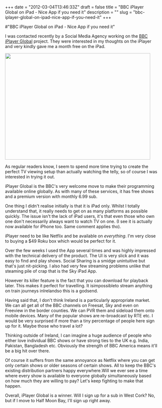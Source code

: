 +++
date = "2012-03-04T13:46:33Z"
draft = false
title = "BBC iPlayer Global on iPad - Nice App if you need it"
description = ""
slug = "bbc-iplayer-global-on-ipad-nice-app-if-you-need-it"
+++

#"BBC iPlayer Global on iPad - Nice App if you need it"

I was contacted recently by a Social Media Agency working on the <a href="http://itunes.apple.com/ie/app/bbc-iplayer-global/id449130604?mt=8">BBC iPlayer Global</a> project. They were interested in my thoughts on the iPlayer and very kindly gave me a month free on the iPad.

<a href="https://s3-eu-west-1.amazonaws.com/conoroneill.net/wp-content/uploads/2012/03/mzl.gzwgeaff.480x480-75.jpg"><img class="size-full wp-image-614 aligncenter" title="mzl.gzwgeaff.480x480-75" src="https://s3-eu-west-1.amazonaws.com/conoroneill.net/wp-content/uploads/2012/03/mzl.gzwgeaff.480x480-75.jpg" alt="" width="480" height="351" /></a>

As regular readers know, I seem to spend more time trying to create the perfect TV viewing setup than actually watching the telly, so of course I was interested in trying it out.

iPlayer Global is the BBC's very welcome move to make their programming available online globally. As with many of these services, it has free shows and a premium version with monthly 6.99 sub.

One thing I didn't realise initially is that it is iPad only. Whilst I totally understand that, it really needs to get on as many platforms as possible quickly. The issue isn't the lack of iPad users, it's that even those who own one don't necessarily always want to watch TV on one. (I see it is actually now available for iPhone too. Same comment applies tho).

iPlayer need to be like Netflix and be available on _everything_. I'm very close to buying a $49 Roku box which would be perfect for it.

Over the few weeks I used the App several times and was highly impressed with the technical delivery of the product. The UI is very slick and it was easy to find and play shows. Social Sharing is a smidge unintuitive but that's just nit-picking. I also had very few streaming problems unlike that steaming pile of crap that is the Sky iPad App.

However its killer feature is the fact that you can download for playback later. This makes it perfect for travelling. It isimpossibleto stream anything on train journeys inIrelandso this is a godsend.

Having said that, I don't think Ireland is a particularly appropriate market. We can all get all of the BBC channels on Freesat, Sky and even on Freeview in the border counties. We can PVR them and sideload them onto mobile devices. Many of the popular shows are re-broadcast by RTE etc. I would be very surprised if more than a tiny percentage of people here sign up for it. Maybe those who travel a lot?

Thinking outside of Ireland, I can imagine a huge audience of people who either love individual BBC shows or have strong ties to the UK e.g. India, Pakistan, Bangladesh etc. Obviously the strength of BBC America means it'll be a big hit over there.

Of course it suffers from the same annoyance as Netflix where you can get only certain shows or older seasons of certain shows. All to keep the BBC's existing distribution partners happy everywhere.Will we ever see a time where every show is available to everyone globally simultaneously based on how much they are willing to pay? Let's keep fighting to make that happen.

Overall, iPlayer Global is a winner. Will I sign up for a sub in West Cork? No, but if I move to Half Moon Bay, I'll sign up right away.

&nbsp;